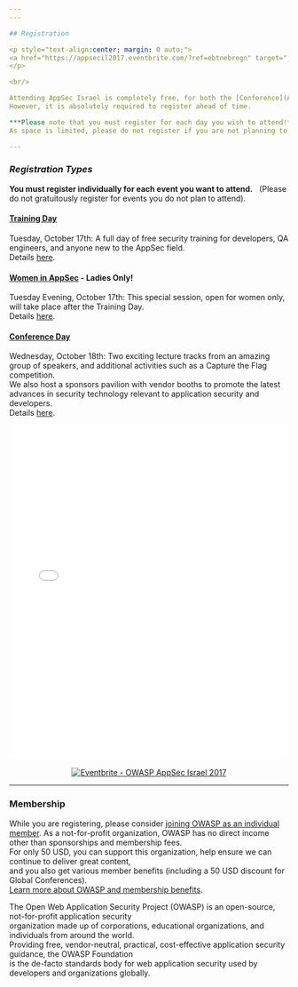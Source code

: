 ```yaml
---
---

## Registration 

<p style="text-align:center; margin: 0 auto;">
<a href="https://appsecil2017.eventbrite.com/?ref=ebtnebregn" target="_blank"><img src="https://www.eventbrite.com/custombutton?eid=37273659519" alt="Eventbrite - OWASP AppSec Israel 2017" /></a>
</p> 

<br/> 

Attending AppSec Israel is completely free, for both the [Conference](Agenda) and the [Training](Training).   
However, it is absolutely required to register ahead of time.   

***Please note that you must register for each day you wish to attend!***  
As space is limited, please do not register if you are not planning to attend, and don't register yourself multiple times.

---
```


### ***Registration Types*** 
**You must register individually for each event you want to attend.**   
(Please do not gratuitously register for events you do not plan to attend).  

#### [Training Day](Training)
Tuesday, October 17th: A full day of free security training for developers, QA engineers, and anyone new to the AppSec field.   
Details [here](Training).   

#### [Women in AppSec](WIA) - Ladies Only!
Tuesday Evening, October 17th: This special session, open for women only, will take place after the Training Day.  
Details [here](WIA).   

#### [Conference Day](Agenda)
Wednesday, October 18th: Two exciting lecture tracks from an amazing group of speakers, and additional activities such as a Capture the Flag competition.   
We also host a sponsors pavilion with vendor booths to promote the latest advances in security technology relevant to application security and developers.    
Details [here](Agenda).   

<div style="width:100%; text-align:left;"><iframe src="//eventbrite.com/tickets-external?eid=37273659519&ref=etckt" frameborder="0" height="600" width="100%" vspace="0" hspace="0" marginheight="5" marginwidth="5" scrolling="auto" allowtransparency="true"></iframe></div>

<p style="text-align:center; margin: 0 auto;">
<br />
<a href="https://appsecil2017.eventbrite.com/?ref=ebtnebregn" target="_blank"><img src="https://www.eventbrite.com/custombutton?eid=37273659519" alt="Eventbrite - OWASP AppSec Israel 2017" /></a>
</p> 

---

### Membership 

While you are registering, please consider [joining OWASP as an individual member](https://www.owasp.org/index.php/Individual_Member). 
As a not-for-profit organization, OWASP has no direct income other than sponsorships and membership fees.  
For only 50 USD, you can support this organization, help ensure we can continue to deliver great content,  
and you also get various member benefits (including a 50 USD discount for Global Conferences).  
[Learn more about OWASP and membership benefits](https://www.owasp.org/index.php/Individual_Member).  

The Open Web Application Security Project (OWASP) is an open-source, not-for-profit application security   
organization made up of corporations, educational organizations, and individuals from around the world.   
Providing free, vendor-neutral, practical, cost-effective application security guidance, the OWASP Foundation   
is the de-facto standards body for web application security used by developers and organizations globally. 
